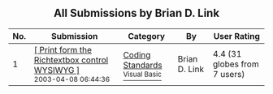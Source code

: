 ﻿<div align="center">

## All Submissions by Brian D\. Link

</div>

No.  | Submission | Category | By   | User Rating
---- | ---------- | -------- | ---- | -----------
1 | [\[ Print form the Richtextbox control WYSIWYG \]<br /><sup>2003-04-08 06:44:36</sup>](https://github.com/Planet-Source-Code/brian-d-link-print-form-the-richtextbox-control-wysiwyg__1-44593) | [Coding Standards<br /><sup>Visual Basic</sup>](../ByCategory/coding-standards__1-43.md) | Brian D\. Link | 4.4 (31 globes from 7 users)
